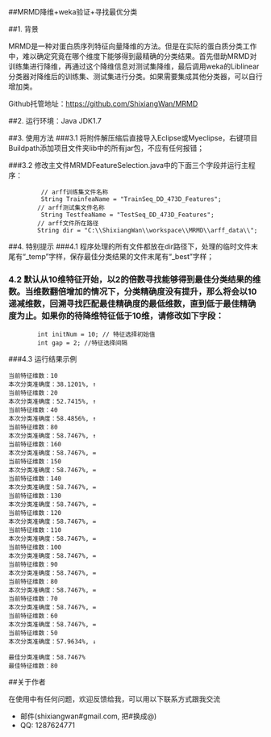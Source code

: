 ##MRMD降维+weka验证+寻找最优分类

##1. 背景

MRMD是一种对蛋白质序列特征向量降维的方法。但是在实际的蛋白质分类工作中，难以确定究竟在哪个维度下能够得到最精确的分类结果。首先借助MRMD对训练集进行降维，再通过这个降维信息对测试集降维，最后调用weka的Liblinear分类器对降维后的训练集、测试集进行分类。如果需要集成其他分类器，可以自行增加类。

Github托管地址：https://github.com/ShixiangWan/MRMD

##2. 运行环境：Java JDK1.7


##3. 使用方法
###3.1 将附件解压缩后直接导入Eclipse或Myeclipse，右键项目Buildpath添加项目文件夹lib中的所有jar包，不应有任何报错；

###3.2 修改主文件MRMDFeatureSelection.java中的下面三个字段并运行主程序：

```
         // arff训练集文件名称
         String TrainfeaName = "TrainSeq_DD_473D_Features";
        // arff测试集文件名称
         String TestfeaName = "TestSeq_DD_473D_Features";
        // arff文件所在路径
        String dir = "C:\\ShixiangWan\\workspace\\MRMD\\arff_data\\";
```
##4. 特别提示
###4.1 程序处理的所有文件都放在dir路径下，处理的临时文件末尾有“_temp”字样，保存最佳分类结果的文件末尾有“_best”字样；
### 4.2 默认从10维特征开始，以2的倍数寻找能够得到最佳分类结果的维数。当维数翻倍增加的情况下，分类精确度没有提升，那么将会以10递减维数，回溯寻找匹配最佳精确度的最低维数，直到低于最佳精确度为止。如果你的待降维特征低于10维，请修改如下字段：
```      
        int initNum = 10; // 特征选择初始值
        int gap = 2; //特征选择间隔
```
###4.3 运行结果示例
```
当前特征维数：10
本次分类准确度：38.1201%, ↑
当前特征维数：20
本次分类准确度：52.7415%, ↑
当前特征维数：40
本次分类准确度：58.4856%, ↑
当前特征维数：80
本次分类准确度：58.7467%, ↑
当前特征维数：160
本次分类准确度：58.7467%, =
当前特征维数：150
本次分类准确度：58.7467%, =
当前特征维数：140
本次分类准确度：58.7467%, =
当前特征维数：130
本次分类准确度：58.7467%, =
当前特征维数：120
本次分类准确度：58.7467%, =
当前特征维数：110
本次分类准确度：58.7467%, =
当前特征维数：100
本次分类准确度：58.7467%, =
当前特征维数：90
本次分类准确度：58.7467%, =
当前特征维数：80
本次分类准确度：58.7467%, =
当前特征维数：70
本次分类准确度：58.7467%, =
当前特征维数：60
本次分类准确度：58.7467%, =
当前特征维数：50
本次分类准确度：57.9634%, ↓

最佳分类准确度：58.7467%
最佳特征维数：80
```


##关于作者

在使用中有任何问题，欢迎反馈给我，可以用以下联系方式跟我交流

* 邮件(shixiangwan#gmail.com, 把#换成@)
* QQ: 1287624771
